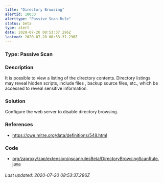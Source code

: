 ```yaml
---
title: "Directory Browsing"
alertid: 10033
alerttype: "Passive Scan Rule"
status: beta
type: alert
date: 2020-07-20 08:53:37.296Z
lastmod: 2020-07-20 08:53:37.296Z
---
```

### Type: Passive Scan

### Description
It is possible to view a listing of the directory contents. Directory listings may reveal hidden scripts, include files , backup source files, etc., which be accessed to reveal sensitive information.

### Solution

Configure the web server to disable directory browsing. 

### References

* https://cwe.mitre.org/data/definitions/548.html

### Code

 * [org/zaproxy/zap/extension/pscanrulesBeta/DirectoryBrowsingScanRule.java](https://github.com/zaproxy/zap-extensions/blob/master/addOns/pscanrulesBeta/src/main/java/org/zaproxy/zap/extension/pscanrulesBeta/DirectoryBrowsingScanRule.java)

###### Last updated: 2020-07-20 08:53:37.296Z
